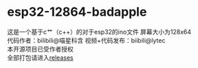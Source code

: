 # esp32-12864-badapple
这是一个基于c艹（c++）的对于esp32的ino文件 屏幕大小为128x64 <br>
代码作者：bilibili@喵星科含 视频+代码发布：biibili@lytec  <br>
本开源项目已受作者授权 <br>
全部打包请进入<a href='https://github.com/ltyech/esp32-12864-badapple/releases'>releases<a/>
